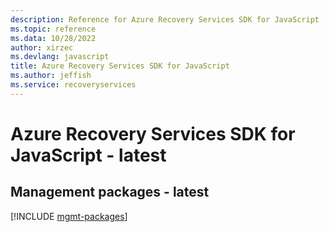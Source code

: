 ```yaml
---
description: Reference for Azure Recovery Services SDK for JavaScript
ms.topic: reference
ms.data: 10/28/2022
author: xirzec
ms.devlang: javascript
title: Azure Recovery Services SDK for JavaScript
ms.author: jeffish
ms.service: recoveryservices
---
```

# Azure Recovery Services SDK for JavaScript - latest

## Management packages - latest
[!INCLUDE [mgmt-packages](recovery-services-mgmt-index.md)]